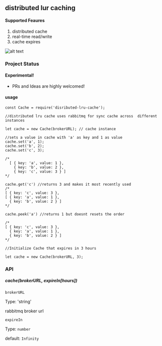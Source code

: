 ## distributed lur caching

#### Supported Feaures

1. distributed cache
2. real-time read/write
4. cache expires

![alt
text](https://lh3.googleusercontent.com/86PIBMg1vBtW5o06hXV3YD4i65Z54x0YxdVJO7cCf0IqJw8sTo60SKv6Jr-Epv7gOqAxkTFCBw8CUPVteiQA-6it7ueCGssgNzNadzEhxGv_2btlV-28omnXEVuAMRBfv4MMgzjpkLvRiHndxYtbENfBqEXDsgHscUJv973CC4gouQBwudjwFl18DkPHBu5nRvxg4Ky3TiQisn1Qz71B-38TDyCLyGj3Bu1CFZnMvvqiZGgjMu-P8nZP0rHlqp0trhiHrefTuUvlzy2sVdgMDDCsJzKzJzzhjq-R9J7kR2mj7MD9uvXwKKJ0pTwtK-cU12u_Q-fomEJU68gTbXVEx-VMbhBxZkSEFmqfR2sJfduhYoAhKuJv26DvIbZbGWUqbDzOU03BTjldkHuuXe29MAk2r6wLo_nMXfBUCvn5FVggmjjDNxl4y76aW6XCnYwp5vIZAcLBbgNYVELYU9YK6JoPlZf0oWAbW7mKQLWLDrdM3c8roNXI8FTXfxYwMXB5dlK1yS5Ra4r5yo2Mok0_QqN31YWYbb6lgIIMnaKSQdPwJPru1vS6b7veGAwU5kmO33GLsLIPOJDTCsUu90FqiCiG9kPxCG1fu4SlDSV_ghwC8r020LRZr3Ydo51EFDqXW18JtcxGLEWdj_ODsF9xzRSkpahlcBIFntPTuvHYTltZvrzWwBKJTg=w957-h801-no)
### Project Status

#### Experimental!
* PRs and Ideas are highly welcomed!

#### usage

```
const Cache = require('disributed-lru-cache');

//distributed lru cache uses rabbitmq for sync cache across  different instances

let cache = new Cache(brokerURL); // cache instance

//sets a value in cache with 'a' as key and 1 as value
cache.set('a', 1);
cache.set('b', 2);
cache.set('c', 3);

/*
  [ { key: 'a', value: 1 },
    { key: 'b', value: 2 },
    { key: 'c', value: 3 } ]
*/

cache.get('c') //returns 3 and makes it most recently used
/*
[ { key: 'c', value: 3 },
[ { key: 'a', value: 1 },
  { key: 'b', value: 2 } ]
*/

cache.peek('a') //returns 1 but doesnt resets the order

/*
[ { key: 'c', value: 3 },
  { key: 'a', value: 1 },
  { key: 'b', value: 2 } ]
*/

//Initialize Cache that expires in 3 hours

let cache = new Cache(brokerURL, 3);
```
### API
##### cache(brokerURL, expireIn[hours])

`brokerURL`

Type: 'string'

rabbitmq broker url

`expireIn`

Type: `number`

default: `Infinity`

